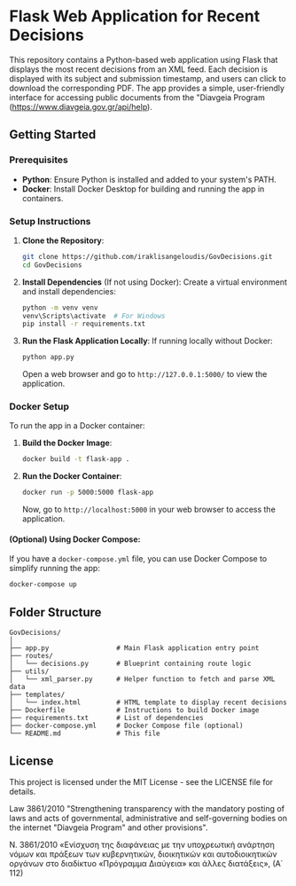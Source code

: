 # Flask Web Application for Recent Decisions

This repository contains a Python-based web application using Flask that displays the most recent decisions from an XML feed. Each decision is displayed with its subject and submission timestamp, and users can click to download the corresponding PDF. The app provides a simple, user-friendly interface for accessing public documents from the "Diavgeia Program (https://www.diavgeia.gov.gr/api/help).

## Getting Started

### Prerequisites

* **Python**: Ensure Python is installed and added to your system's PATH.
* **Docker**: Install Docker Desktop for building and running the app in containers.

### Setup Instructions

1. **Clone the Repository**:

   ```bash
   git clone https://github.com/iraklisangeloudis/GovDecisions.git
   cd GovDecisions
   ```

2. **Install Dependencies** (If not using Docker):
   Create a virtual environment and install dependencies:

   ```bash
   python -m venv venv
   venv\Scripts\activate  # For Windows
   pip install -r requirements.txt
   ```

3. **Run the Flask Application Locally**:
   If running locally without Docker:

   ```bash
   python app.py
   ```

   Open a web browser and go to `http://127.0.0.1:5000/` to view the application.

### Docker Setup

To run the app in a Docker container:

1. **Build the Docker Image**:

   ```bash
   docker build -t flask-app .
   ```

2. **Run the Docker Container**:

   ```bash
   docker run -p 5000:5000 flask-app
   ```

   Now, go to `http://localhost:5000` in your web browser to access the application.

#### (Optional) Using Docker Compose:

If you have a `docker-compose.yml` file, you can use Docker Compose to simplify running the app:

```cmd
docker-compose up
```

## Folder Structure

```
GovDecisions/
│
├── app.py                 # Main Flask application entry point
├── routes/
│   └── decisions.py       # Blueprint containing route logic
├── utils/
│   └── xml_parser.py      # Helper function to fetch and parse XML data
├── templates/
│   └── index.html         # HTML template to display recent decisions
├── Dockerfile             # Instructions to build Docker image
├── requirements.txt       # List of dependencies
├── docker-compose.yml     # Docker Compose file (optional)
└── README.md              # This file
```

## License

This project is licensed under the MIT License - see the LICENSE file for details.

Law 3861/2010 "Strengthening transparency with the mandatory posting of laws
and acts of governmental, administrative and self-governing bodies on the
internet "Diavgeia Program" and other provisions".

Ν. 3861/2010 «Ενίσχυση της διαφάνειας με την υποχρεωτική ανάρτηση νόμων
και πράξεων των κυβερνητικών, διοικητικών και αυτοδιοικητικών οργάνων στο
διαδίκτυο «Πρόγραμμα Διαύγεια» και άλλες διατάξεις», (Α΄ 112)


